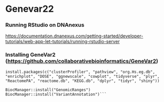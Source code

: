 # Genevar22

### Running RStudio on DNAnexus

https://documentation.dnanexus.com/getting-started/developer-tutorials/web-app-let-tutorials/running-rstudio-server

### Installing GeneVar2 (https://github.com/collaborativebioinformatics/GeneVar2)

```install.packages(c("clusterProfiler", "pathview", "org.Hs.eg.db", "enrichplot", "DOSE", "ggnewscale", "cowplot", "tidyverse", "plyr", "ReactomePA", "reactome.db", "KEGG.db", "dplyr", "tidyr", "shiny"))```

```install.packages("BiocManager")
BiocManager::install("GenomicRanges")
BiocManager::install("VariantAnnotation")```
